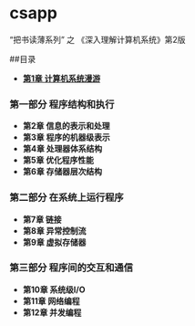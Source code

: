 # csapp
“把书读薄系列” 之 《深入理解计算机系统》第2版

##目录
* **[第1章 计算机系统漫游](content/01.md)**

### 第一部分 程序结构和执行
* **第2章 信息的表示和处理**
* **第3章 程序的机器级表示**
* **第4章 处理器体系结构**
* **第5章 优化程序性能**
* **第6章 存储器层次结构**

### 第二部分 在系统上运行程序
* **第7章 链接**
* **第8章 异常控制流**
* **第9章 虚拟存储器**

### 第三部分 程序间的交互和通信
* **第10章 系统级I/O**
* **第11章 网络编程**
* **第12章 并发编程**